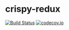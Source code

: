 # crispy-redux

[![Build Status](https://circleci.com/gh/christophercliff/crispy-redux.svg?style=shield)](https://circleci.com/gh/christophercliff/crispy-redux)
[![codecov.io](http://codecov.io/github/christophercliff/crispy-redux/coverage.svg?branch=master)](http://codecov.io/github/christophercliff/crispy-redux?branch=master)
